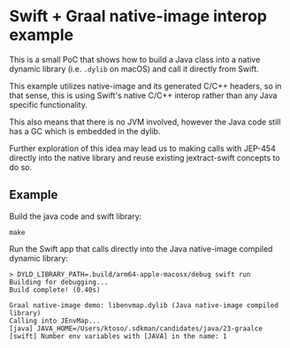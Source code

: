 # Swift + Graal native-image interop example

This is a small PoC that shows how to build a Java class into a native dynamic library (i.e. `.dylib` on macOS) and call it directly from Swift.

This example utilizes native-image and its generated C/C++ headers, so in that sense,
this is using Swift's native C/C++ interop rather than any Java specific functionality.

This also means that there is no JVM involved, however the Java code still has a 
GC which is embedded in the dylib. 

Further exploration of this idea may lead us to making calls with JEP-454 directly 
into the native library and reuse existing jextract-swift concepts to do so.

## Example

Build the java code and swift library:

```
make
```

Run the Swift app that calls directly into the Java native-image compiled dynamic library:

```
> DYLD_LIBRARY_PATH=.build/arm64-apple-macosx/debug swift run
Building for debugging...
Build complete! (0.40s)

Graal native-image demo: libenvmap.dylib (Java native-image compiled library)
Calling into JEnvMap...
[java] JAVA_HOME=/Users/ktoso/.sdkman/candidates/java/23-graalce
[swift] Number env variables with [JAVA] in the name: 1
```